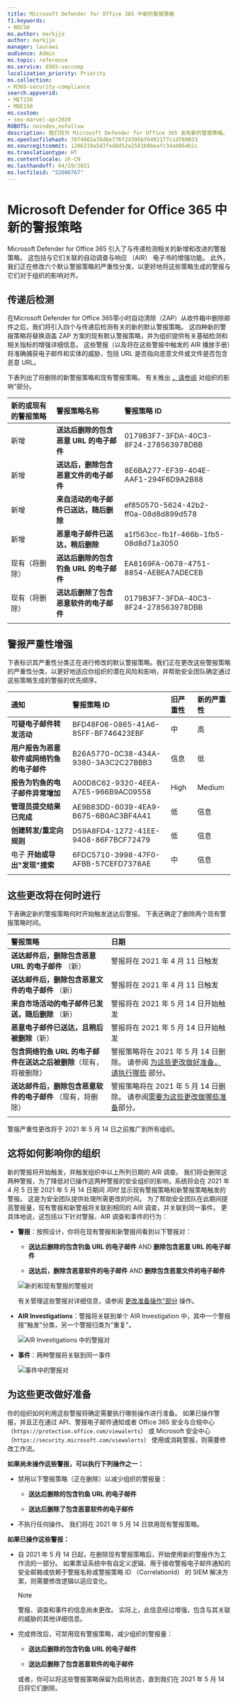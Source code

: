 ```yaml
---
title: Microsoft Defender for Office 365 中新的警报策略
f1.keywords:
- NOCSH
ms.author: markjjo
author: markjjo
manager: laurawi
audience: Admin
ms.topic: reference
ms.service: O365-seccomp
localization_priority: Priority
ms.collection:
- M365-security-compliance
search.appverid:
- MET150
- MOE150
ms.custom:
- seo-marvel-apr2020
ROBOTS: noindex,nofollow
description: 我们将为 Microsoft Defender for Office 365 发布新的警报策略。 我们还将停用已由新策略替换的两个现有警报策略。
ms.openlocfilehash: 7074002a78d6e776f24395bf6492177c1d789033
ms.sourcegitcommit: 1206319a5d3fed8d52a2581b8beafc34ab064b1c
ms.translationtype: HT
ms.contentlocale: zh-CN
ms.lasthandoff: 04/29/2021
ms.locfileid: "52086767"
---
```

# <a name="new-alert-policies-in-microsoft-defender-for-office-365"></a>Microsoft Defender for Office 365 中新的警报策略

Microsoft Defender for Office 365 引入了与传递检测相关的新增和改进的警报策略。 这包括与它们关联的自动调查与响应 （AIR） 电子书的增强功能。 此外，我们正在修改六个默认警报策略的严重性分类，以更好地将这些策略生成的警报与它们对于组织的影响对齐。

## <a name="post-delivery-detections"></a>传递后检测

在Microsoft Defender for Office 365零小时自动清除（ZAP）从收件箱中删除邮件之后，我们将引入四个与传递后检测有关的新的默认警报策略。 这四种新的警报策略将替换涵盖 ZAP 方案的现有默认警报策略，并为组织提供有关基础检测和相关指标的增强详细信息。 这些警报（以及将在这些警报中触发的 AIR 播放手册）将准确捕获电子邮件和实体的威胁，包括 URL 是否指向恶意文件或文件是否包含恶意 URL。

下表列出了将删除的新警报策略和现有警报策略。 有关推出 [，请参阅](#how-this-will-affect-your-organization) 对组织的影响"部分。

| 新的或现有的警报策略 | 警报策略名称 | 警报策略 ID|
|:-----------------------------|:----------------|:--------------|
| 新增| **送达后删除的包含恶意 URL 的电子邮件**   | 0179B3F7-3FDA-40C3-8F24-278563978DBB |
| 新增| **送达后，删除包含恶意文件的电子邮件**  | 8E6BA277-EF39-404E-AAF1-294F6D9A2B88 |
| 新增| **来自活动的电子邮件已送达，随后删除** | ef850570-5624-42b2-ff0a-08d8d899d578 |
| 新增|**恶意电子邮件已送达，稍后删除**                | a1f563cc-fb1f-466b-1fb5-08d8d71a3050 |
| 现有（将删除）| **送达后删除的包含钓鱼 URL 的电子邮件**| EA8169FA-0678-4751-8854-AEBEA7ADECEB |
| 现有（将删除）| **送达后删除了包含恶意软件的电子邮件**| 0179B3F7-3FDA-40C3-8F24-278563978DBB |
||||

## <a name="alert-severity-enhancements"></a>警报严重性增强

下表标识其严重性分类正在进行修改的默认警报策略。我们正在更改这些警报策略的严重性分类，以更好地适应你组织的潜在风险和影响，并帮助安全团队确定通过这些策略生成的警报的优先顺序。

| 通知| 警报策略 ID| 旧严重性| 新的严重性  |
|:----------|:---------------|:------------|:--------------|
| **可疑电子邮件转发活动**| BFD48F06-0865-41A6-85FF-BF746423EBF | 中| 高|
| **用户报告为恶意软件或网络钓鱼的电子邮件** | B26A5770-0C38-434A-9380-3A3C2C27BBB3 | 信息 | 低|
| **报告为钓鱼的电子邮件异常增加** | A00D8C62-9320-4EEA-A7E5-966B9AC09558 | High| Medium |
| **管理员提交结果已完成** | AE9B83DD-6039-4EA9-B675-6B0AC3BF4A41 | 低| 信息 |
| **创建转发/重定向规则** | D59A8FD4-1272-41EE-9408-86F7BCF72479 | 低| 信息 |
| 电子 **开始或导出"发现"搜索**| 6FDC5710-3998-47F0-AFBB-57CEFD7378AE | 中| 信息 |
|||||

## <a name="when-will-these-changes-happen"></a>这些更改将在何时进行

下表确定新的警报策略何时开始触发送达后警报。 下表还确定了删除两个现有警报策略时间。

| 警报策略| 日期 |
|:------------|:-----|
| **送达邮件后，删除包含恶意 URL 的电子邮件** （新） | 警报将在 2021 年 4 月 11 日触发|
| **送达邮件后，删除包含恶意文件的电子邮件** （新） | 警报将在 2021 年 4 月 11 日触发 |
| **来自市场活动的电子邮件已发送，随后删除** （新） | 警报将在 2021 年 5 月 14 日开始触发|
| **恶意电子邮件已送达，且稍后被删除**（新） | 警报将在 2021 年 5 月 14 日开始触发|
| **包含网络钓鱼 URL 的电子邮件在送达之后被删除**（现有，将被删除）| 警报策略将在 2021 年 5 月 14 日删除。 请参阅 [为这些更改做好准备，请执行哪些](#what-you-need-to-do-to-prepare-for-these-changes) 部分。|
| **送达邮件后，删除包含恶意软件的电子邮件** （现有，将删除） | 警报策略将在 2021 年 5 月 14 日删除。 请参阅[需要为这些更改做哪些准备](#what-you-need-to-do-to-prepare-for-these-changes)部分。 |
|||

警报严重性更改将于 2021 年 5 月 14 日之前推广到所有组织。

## <a name="how-this-will-affect-your-organization"></a>这将如何影响你的组织

新的警报将开始触发，并触发组织中以上所列日期的 AIR 调查。 我们将会删除这两种警报，为了降低对已操作这两种警报的安全组织的影响，系统将会在 2021 年 4 月 5 日至 2021 年 5 月 14 日期间 *同时* 显示现有警报策略和新警报策略触发的警报。 这是为安全团队提供处理所需更改的时间。 为了帮助安全团队在此期间提高警报量，现有警报和新警报将关联到相同的 AIR 调查，并关联到同一事件。 更具体地说，这包括以下针对警报、AIR 调查和事件的行为：

- **警报**：按照设计，你将在现有警报和新警报间看到以下警报对：

  - **送达后删除的包含钓鱼 URL 的电子邮件** AND **删除包含恶意 URL 的电子邮件**

  - **送达后，删除含恶意软件的电子邮件** AND **删除包含恶意文件的电子邮件**

  ![新的和现有警报的警报对](../media/DefenderAlerts.png)

   有关管理这些警报对详细信息，请参阅 [更改准备操作"部分](#what-you-need-to-do-to-prepare-for-these-changes) 操作。

- **AIR Investigations**：警报将关联到单个 AIR Investigation 中，其中一个警报按"触发"分类，另一个警报归类为"重复"。

  ![AIR Investigations 中的警报对](../media/AIRAlerts.png)

- **事件**：两种警报将关联到同一事件

  ![事件中的警报对](../media/IncidentsAlerts.png)

## <a name="what-you-need-to-do-to-prepare-for-these-changes"></a>为这些更改做好准备

你的组织如何利用这些警报将确定需要执行哪些操作进行准备。 如果已操作警报，并且正在通过 API、警报电子邮件通知或者 Office 365 安全与合规中心 （`https://protection.office.com/viewalerts`） 或 Microsoft 安全中心 （`https://security.microsoft.com/viewalerts`） 使用或消耗警报，则需要修改工作流。

**如果尚未操作这些警报，可以执行下列操作之一：**

- 禁用以下警报策略（正在删除）以减少组织的警报量：

  - **送达后删除的包含钓鱼 URL 的电子邮件**

  - **送达后删除了包含恶意软件的电子邮件**

- 不执行任何操作。 我们将在 2021 年 5 月 14 日禁用现有警报策略。

**如果已操作这些警报：**

- 自 2021 年 5 月 14 日起，在删除现有警报策略后，开始使用新的警报作为工作流的一部分。 如果票证系统中有自定义逻辑、用于接收警报电子邮件通知的安全邮箱或依赖于警报名称或警报策略 ID （CorrelationId） 的 SIEM 解决方案，则需要修改逻辑以适应变化。

  > [!NOTE]
  > 警报、调查和事件的信息尚未更改。 实际上，此信息经过增强，包含与其关联的威胁的其他详细信息。

- 完成修改后，可禁用现有警报策略，减少组织的警报量：

  - **送达后删除的包含钓鱼 URL 的电子邮件**

  - **送达后删除了包含恶意软件的电子邮件**

  或者，你可以将这些警报策略保留为启用状态，直到我们在 2021 年 5 月 14 日将它们删除。
